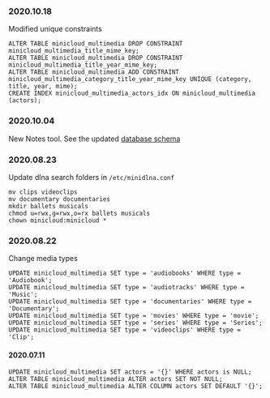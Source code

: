 ### 2020.10.18
Modified unique constraints

    ALTER TABLE minicloud_multimedia DROP CONSTRAINT minicloud_multimedia_title_mime_key;
    ALTER TABLE minicloud_multimedia DROP CONSTRAINT minicloud_multimedia_title_year_mime_key;
    ALTER TABLE minicloud_multimedia ADD CONSTRAINT minicloud_multimedia_category_title_year_mime_key UNIQUE (category, title, year, mime);
    CREATE INDEX minicloud_multimedia_actors_idx ON minicloud_multimedia (actors);

### 2020.10.04
New Notes tool. See the updated [database schema](schema.sql)

### 2020.08.23
Update dlna search folders in `/etc/minidlna.conf`

    mv clips videoclips
    mv documentary documentaries
    mkdir ballets musicals
    chmod u=rwx,g=rwx,o=rx ballets musicals
    chown minicloud:minicloud *

### 2020.08.22
Change media types

    UPDATE minicloud_multimedia SET type = 'audiobooks' WHERE type = 'Audiobook';
    UPDATE minicloud_multimedia SET type = 'audiotracks' WHERE type = 'Music';
    UPDATE minicloud_multimedia SET type = 'documentaries' WHERE type = 'Documentary';
    UPDATE minicloud_multimedia SET type = 'movies' WHERE type = 'movie';
    UPDATE minicloud_multimedia SET type = 'series' WHERE type = 'Series';
    UPDATE minicloud_multimedia SET type = 'videoclips' WHERE type = 'Clip';

#### 2020.07.11

    UPDATE minicloud_multimedia SET actors = '{}' WHERE actors is NULL;
    ALTER TABLE minicloud_multimedia ALTER actors SET NOT NULL;
    ALTER TABLE minicloud_multimedia ALTER COLUMN actors SET DEFAULT '{}';
